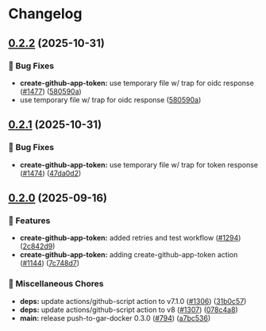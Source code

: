 # Changelog

## [0.2.2](https://github.com/grafana/shared-workflows/compare/create-github-app-token/v0.2.1...create-github-app-token/v0.2.2) (2025-10-31)


### 🐛 Bug Fixes

* **create-github-app-token:** use temporary file w/ trap for oidc response ([#1477](https://github.com/grafana/shared-workflows/issues/1477)) ([580590a](https://github.com/grafana/shared-workflows/commit/580590a644e82e79bb2598bdaba0be245a14dda0))
* use temporary file w/ trap for oidc response ([580590a](https://github.com/grafana/shared-workflows/commit/580590a644e82e79bb2598bdaba0be245a14dda0))

## [0.2.1](https://github.com/grafana/shared-workflows/compare/create-github-app-token/v0.2.0...create-github-app-token/v0.2.1) (2025-10-31)


### 🐛 Bug Fixes

* **create-github-app-token:** use temporary file w/ trap for token response ([#1474](https://github.com/grafana/shared-workflows/issues/1474)) ([47da0d2](https://github.com/grafana/shared-workflows/commit/47da0d2eed9947d70b296109aa3ff93af31ca738))

## [0.2.0](https://github.com/grafana/shared-workflows/compare/create-github-app-token/v0.1.0...create-github-app-token/v0.2.0) (2025-09-16)


### 🎉 Features

* **create-github-app-token:** added retries and test workflow ([#1294](https://github.com/grafana/shared-workflows/issues/1294)) ([2c842d9](https://github.com/grafana/shared-workflows/commit/2c842d90ec0e332485acf7d7afe9f03d03f68f7b))
* **create-github-app-token:** adding create-github-app-token action ([#1144](https://github.com/grafana/shared-workflows/issues/1144)) ([7c748d7](https://github.com/grafana/shared-workflows/commit/7c748d77ca1ccc01af4281ea72c7ec9d2b3d9129))


### 🔧 Miscellaneous Chores

* **deps:** update actions/github-script action to v7.1.0 ([#1306](https://github.com/grafana/shared-workflows/issues/1306)) ([31b0c57](https://github.com/grafana/shared-workflows/commit/31b0c573abbbd9b56060318f7327ae8bb3ec041e))
* **deps:** update actions/github-script action to v8 ([#1307](https://github.com/grafana/shared-workflows/issues/1307)) ([078c4a8](https://github.com/grafana/shared-workflows/commit/078c4a8af09e06d646077550f9e0f68171d5881e))
* **main:** release push-to-gar-docker 0.3.0 ([#794](https://github.com/grafana/shared-workflows/issues/794)) ([a7bc536](https://github.com/grafana/shared-workflows/commit/a7bc5367c4a91c389526d58839d8f6224dba4dcc))
